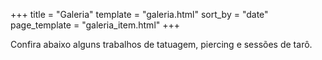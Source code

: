 +++
title = "Galeria"
template = "galeria.html"
sort_by = "date"
page_template = "galeria_item.html"
+++

Confira abaixo alguns trabalhos de tatuagem, piercing e sessões de tarô.
